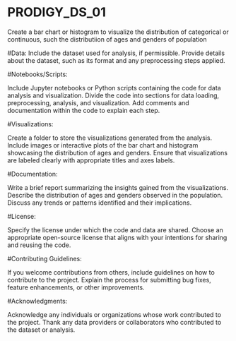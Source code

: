 # PRODIGY_DS_01
Create a bar chart or histogram to visualize the distribution of categorical or continuous, such the distributiion of ages and genders of population 

#Data:
Include the dataset used for analysis, if permissible.
Provide details about the dataset, such as its format and any preprocessing steps applied.

#Notebooks/Scripts:

Include Jupyter notebooks or Python scripts containing the code for data analysis and visualization.
Divide the code into sections for data loading, preprocessing, analysis, and visualization.
Add comments and documentation within the code to explain each step.

#Visualizations:

Create a folder to store the visualizations generated from the analysis.
Include images or interactive plots of the bar chart and histogram showcasing the distribution of ages and genders.
Ensure that visualizations are labeled clearly with appropriate titles and axes labels.

#Documentation:

Write a brief report summarizing the insights gained from the visualizations.
Describe the distribution of ages and genders observed in the population.
Discuss any trends or patterns identified and their implications.

#License:

Specify the license under which the code and data are shared.
Choose an appropriate open-source license that aligns with your intentions for sharing and reusing the code.

#Contributing Guidelines:

If you welcome contributions from others, include guidelines on how to contribute to the project.
Explain the process for submitting bug fixes, feature enhancements, or other improvements.

#Acknowledgments:

Acknowledge any individuals or organizations whose work contributed to the project.
Thank any data providers or collaborators who contributed to the dataset or analysis.

